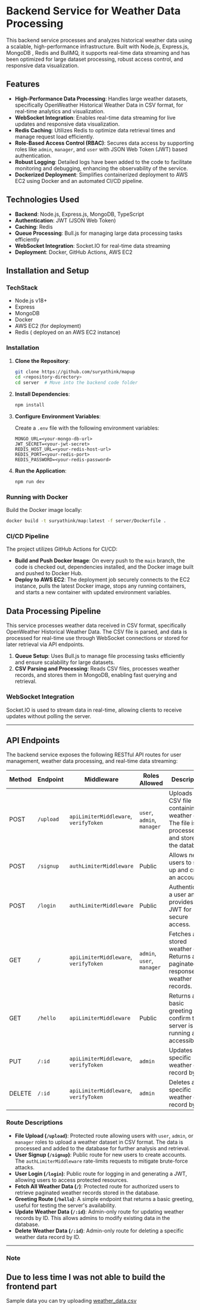 
# Backend Service for Weather Data Processing

This backend service processes and analyzes historical weather data using a scalable, high-performance infrastructure. Built with Node.js, Express.js, MongoDB , Redis and BullMQ, it supports real-time data streaming and has been optimized for large dataset processing, robust access control, and responsive data visualization. 

## Features

- **High-Performance Data Processing**: Handles large weather datasets, specifically OpenWeather Historical Weather Data in CSV format, for real-time analytics and visualization.
- **WebSocket Integration**: Enables real-time data streaming for live updates and responsive data visualization.
- **Redis Caching**: Utilizes Redis to optimize data retrieval times and manage request load efficiently.
- **Role-Based Access Control (RBAC)**: Secures data access by supporting roles like `admin`, `manager`, and `user` with JSON Web Token (JWT) based authentication.
- **Robust Logging**: Detailed logs have been added to the code to facilitate monitoring and debugging, enhancing the observability of the service.
- **Dockerized Deployment**: Simplifies containerized deployment to AWS EC2 using Docker and an automated CI/CD pipeline.

## Technologies Used

- **Backend**: Node.js, Express.js, MongoDB, TypeScript
- **Authentication**: JWT (JSON Web Token)
- **Caching**: Redis
- **Queue Processing**: Bull.js for managing large data processing tasks efficiently
- **WebSocket Integration**: Socket.IO for real-time data streaming
- **Deployment**: Docker, GitHub Actions, AWS EC2

## Installation and Setup

### TechStack

- Node.js v18+
- Express
- MongoDB
- Docker
- AWS EC2 (for deployment)
- Redis ( deployed on an AWS EC2 instance)

### Installation

1. **Clone the Repository**:
    ```bash
    git clone https://github.com/suryathink/mapup
    cd <repository-directory>
    cd server  # Move into the backend code folder
    ```

2. **Install Dependencies**:
    ```bash
    npm install
    ```

3. **Configure Environment Variables**:

   Create a `.env` file with the following environment variables:

    ```plaintext
    MONGO_URL=<your-mongo-db-url>
    JWT_SECRET=<your-jwt-secret>
    REDIS_HOST_URL=<your-redis-host-url>
    REDIS_PORT=<your-redis-port>
    REDIS_PASSWORD=<your-redis-password>
    ```

4. **Run the Application**:
    ```bash
    npm run dev
    ```

### Running with Docker

Build the Docker image locally:

```bash
docker build -t suryathink/map:latest -f server/Dockerfile .
```

### CI/CD Pipeline

The project utilizes GitHub Actions for CI/CD:

- **Build and Push Docker Image**: On every push to the `main` branch, the code is checked out, dependencies installed, and the Docker image built and pushed to Docker Hub.
- **Deploy to AWS EC2**: The deployment job securely connects to the EC2 instance, pulls the latest Docker image, stops any running containers, and starts a new container with updated environment variables.

## Data Processing Pipeline

This service processes weather data received in CSV format, specifically OpenWeather Historical Weather Data. The CSV file is parsed, and data is processed for real-time use through WebSocket connections or stored for later retrieval via API endpoints.

1. **Queue Setup**: Uses Bull.js to manage file processing tasks efficiently and ensure scalability for large datasets.
2. **CSV Parsing and Processing**: Reads CSV files, processes weather records, and stores them in MongoDB, enabling fast querying and retrieval.

### WebSocket Integration

Socket.IO is used to stream data in real-time, allowing clients to receive updates without polling the server.



---
## API Endpoints

The backend service exposes the following RESTful API routes for user management, weather data processing, and real-time data streaming:

| Method | Endpoint         | Middleware                                  | Roles Allowed          | Description                                                                                             |
|--------|-------------------|---------------------------------------------|-------------------------|---------------------------------------------------------------------------------------------------------|
| POST   | `/upload`        | `apiLimiterMiddleware`, `verifyToken`       | `user`, `admin`, `manager` | Uploads a CSV file containing weather data. The file is processed and stored in the database.           |
| POST   | `/signup`        | `authLimiterMiddleware`                     | Public                  | Allows new users to sign up and create an account.                                                      |
| POST   | `/login`         | `authLimiterMiddleware`                     | Public                  | Authenticates a user and provides a JWT for secure access.                                              |
| GET    | `/`              | `apiLimiterMiddleware`, `verifyToken`       | `admin`, `user`, `manager` | Fetches all stored weather data. Returns a paginated response of weather records.                        |
| GET    | `/hello`         | `apiLimiterMiddleware`                      | Public                  | Returns a basic greeting to confirm the server is running and accessible.                               |
| PUT    | `/:id`           | `apiLimiterMiddleware`, `verifyToken`       | `admin`                 | Updates a specific weather data record by ID.                                                            |
| DELETE | `/:id`           | `apiLimiterMiddleware`, `verifyToken`       | `admin`                 | Deletes a specific weather data record by ID.                                                            |

### Route Descriptions

- **File Upload (`/upload`)**: Protected route allowing users with `user`, `admin`, or `manager` roles to upload a weather dataset in CSV format. The data is processed and added to the database for further analysis and retrieval.
- **User Signup (`/signup`)**: Public route for new users to create accounts. The `authLimiterMiddleware` rate-limits requests to mitigate brute-force attacks.
- **User Login (`/login`)**: Public route for logging in and generating a JWT, allowing users to access protected resources.
- **Fetch All Weather Data (`/`)**: Protected route for authorized users to retrieve paginated weather records stored in the database.
- **Greeting Route (`/hello`)**: A simple endpoint that returns a basic greeting, useful for testing the server's availability.
- **Update Weather Data (`/:id`)**: Admin-only route for updating weather records by ID. This allows admins to modify existing data in the database.
- **Delete Weather Data (`/:id`)**: Admin-only route for deleting a specific weather data record by ID.

---
### Note

 Due to less time I was not able to build the frontend part
---

Sample data you can try uploading
[weather_data.csv](https://github.com/user-attachments/files/17591982/weather_data.csv)
